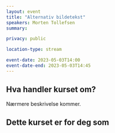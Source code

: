 ```yaml
---
layout: event
title: "Alternativ bildetekst"
speakers: Morten Tollefsen
summary: 

privacy: public

location-type: stream

event-date: 2023-05-03T14:00
event-date-end: 2023-05-03T14:45
---
```

## Hva handler kurset om?
Nærmere beskrivelse kommer. 

## Dette kurset er for deg som
